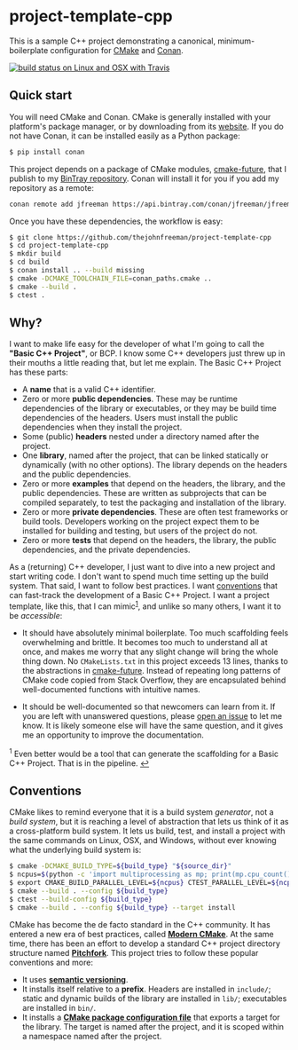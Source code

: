 # project-template-cpp

This is a sample C++ project demonstrating a canonical, minimum-boilerplate
configuration for [CMake][] and [Conan][].

[CMake]: https://cmake.org/cmake/help/latest/manual/cmake.1.html
[Conan]: https://docs.conan.io/

[![build status on Linux and OSX with Travis](https://travis-ci.org/thejohnfreeman/project-template-cpp.svg?branch=master)](https://travis-ci.org/thejohnfreeman/project-template-cpp)


## Quick start

You will need CMake and Conan. CMake is generally installed with your
platform's package manager, or by downloading from its [website][2].
If you do not have Conan, it can be installed easily as a Python package:

```sh
$ pip install conan
```

This project depends on a package of CMake modules, [cmake-future][], that
I publish to my [BinTray repository][1].
Conan will install it for you if you add my repository as a remote:

[cmake-future]: https://github.com/thejohnfreeman/cmake-future

```sh
conan remote add jfreeman https://api.bintray.com/conan/jfreeman/jfreeman
```

Once you have these dependencies, the workflow is easy:

```sh
$ git clone https://github.com/thejohnfreeman/project-template-cpp
$ cd project-template-cpp
$ mkdir build
$ cd build
$ conan install .. --build missing
$ cmake -DCMAKE_TOOLCHAIN_FILE=conan_paths.cmake ..
$ cmake --build .
$ ctest .
```


## Why?

I want to make life easy for the developer of what I'm going to call the
**"Basic C++ Project"**, or BCP. I know some C++ developers just threw up in
their mouths a little reading that, but let me explain.
The Basic C++ Project has these parts:

- A **name** that is a valid C++ identifier.
- Zero or more **public dependencies**. These may be runtime dependencies of
  the library or executables, or they may be build time dependencies of the
  headers. Users must install the public dependencies when they install the
  project.
- Some (public) **headers** nested under a directory named after the project.
- One **library**, named after the project, that can be linked statically or
  dynamically (with no other options). The library depends on the headers and
  the public dependencies.
- Zero or more **examples** that depend on the headers, the library,
  and the public dependencies. These are written as subprojects that can be
  compiled separately, to test the packaging and installation of the library.
- Zero or more **private dependencies**. These are often test frameworks or
  build tools. Developers working on the project expect them to be installed
  for building and testing, but users of the project do not.
- Zero or more **tests** that depend on the headers, the library, the
  public dependencies, and the private dependencies.

As a (returning) C++ developer, I just want to dive into a new project and
start writing code.
I don't want to spend much time setting up the build system.
That said, I want to follow best practices. I want
[conventions](https://en.wikipedia.org/wiki/Convention_over_configuration)
that can fast-track the development of a Basic C++ Project.
I want a project template, like this, that I can mimic<sup id="ref-generator"
name="ref-generator">[1](#fn-generator)</sup>, and unlike so many others,
I want it to be *accessible*:

- It should have absolutely minimal boilerplate. Too much scaffolding feels
  overwhelming and brittle. It becomes too much to understand all at once, and
  makes me worry that any slight change will bring the whole thing down.
  No `CMakeLists.txt` in this project exceeds 13 lines, thanks to the
  abstractions in [cmake-future][]. Instead of repeating long patterns of
  CMake code copied from Stack Overflow, they are encapsulated behind
  well-documented functions with intuitive names.

- It should be well-documented so that newcomers can learn from it.
  If you are left with unanswered questions, please [open an
  issue](https://github.com/thejohnfreeman/project-template-cpp/issues/new) to
  let me know. It is likely someone else will have the same question, and it
  gives me an opportunity to improve the documentation.


<sup id="fn-generator" name="fn-generator">1</sup>
Even better would be a tool that can generate the scaffolding for
a Basic C++ Project. That is in the pipeline.
[↩](#ref-generator)


## Conventions

CMake likes to remind everyone that it is a build system *generator*, not
a *build system*, but it is reaching a level of abstraction that lets us
think of it as a cross-platform build system. It lets us build, test, and
install a project with the same commands on Linux, OSX, and Windows, without
ever knowing what the underlying build system is:

```sh
$ cmake -DCMAKE_BUILD_TYPE=${build_type} "${source_dir}"
$ ncpus=$(python -c 'import multiprocessing as mp; print(mp.cpu_count())')
$ export CMAKE_BUILD_PARALLEL_LEVEL=${ncpus} CTEST_PARALLEL_LEVEL=${ncpus}
$ cmake --build . --config ${build_type}
$ ctest --build-config ${build_type}
$ cmake --build . --config ${build_type} --target install
```

CMake has become the de facto standard in the C++ community. It has entered
a new era of best practices, called **[Modern CMake][]**. At the same time,
there has been an effort to develop a standard C++ project directory structure
named **[Pitchfork][]**. This project tries to follow these popular
conventions and more:

[Modern CMake]: https://www.youtube.com/watch?v=bsXLMQ6WgIk
[Pitchfork]: https://github.com/vector-of-bool/pitchfork

- It uses **[semantic versioning](https://semver.org/)**.
- It installs itself relative to a **prefix**. Headers are
  installed in ``include/``; static and dynamic builds of the library are
  installed in ``lib/``; executables are installed in ``bin/``.
- It installs a **[CMake package configuration file][3]** that exports
  a target for the library. The target is named after the project, and it is
  scoped within a namespace named after the project.


[1]: https://bintray.com/jfreeman/jfreeman
[2]: https://cmake.org/install/
[3]: https://cmake.org/cmake/help/latest/manual/cmake-packages.7.html#package-configuration-file

